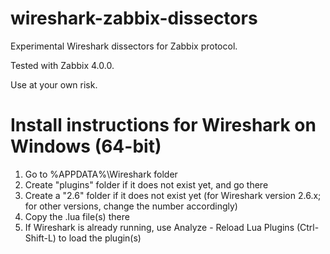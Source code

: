 # wireshark-zabbix-dissectors

Experimental Wireshark dissectors for Zabbix protocol.

Tested with Zabbix 4.0.0.

Use at your own risk.

# Install instructions for Wireshark on Windows (64-bit)

1. Go to %APPDATA%\Wireshark folder
2. Create "plugins" folder if it does not exist yet, and go there
3. Create a "2.6" folder if it does not exist yet (for Wireshark version 2.6.x; for other versions, change the number accordingly)
4. Copy the .lua file(s) there
5. If Wireshark is already running, use Analyze - Reload Lua Plugins (Ctrl-Shift-L) to load the plugin(s)
